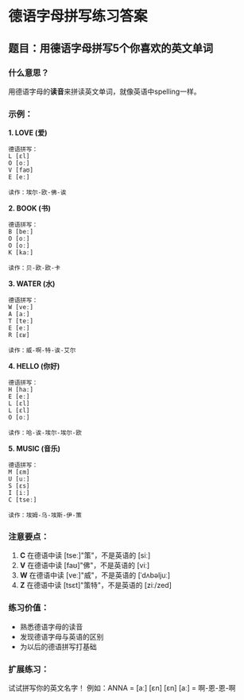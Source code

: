 # 德语字母拼写练习答案

## 题目：用德语字母拼写5个你喜欢的英文单词

### 什么意思？
用德语字母的**读音**来拼读英文单词，就像英语中spelling一样。

### 示例：

**1. LOVE (爱)**
```
德语拼写：
L [ɛl]
O [oː] 
V [faʊ]
E [eː]

读作：埃尔-欧-佛-诶
```

**2. BOOK (书)**
```
德语拼写：
B [beː]
O [oː]
O [oː]
K [kaː]

读作：贝-欧-欧-卡
```

**3. WATER (水)**
```
德语拼写：
W [veː]
A [aː]
T [teː]
E [eː]
R [ɛʁ]

读作：威-啊-特-诶-艾尔
```

**4. HELLO (你好)**
```
德语拼写：
H [haː]
E [eː]
L [ɛl]
L [ɛl]
O [oː]

读作：哈-诶-埃尔-埃尔-欧
```

**5. MUSIC (音乐)**
```
德语拼写：
M [ɛm]
U [uː]
S [ɛs]
I [iː]
C [tseː]

读作：埃姆-乌-埃斯-伊-策
```

### 注意要点：
1. **C** 在德语中读 [tseː]"策"，不是英语的 [siː]
2. **V** 在德语中读 [faʊ]"佛"，不是英语的 [viː]
3. **W** 在德语中读 [veː]"威"，不是英语的 [ˈdʌbəljuː]
4. **Z** 在德语中读 [tsɛt]"策特"，不是英语的 [ziː/zed]

### 练习价值：
- 熟悉德语字母的读音
- 发现德语字母与英语的区别
- 为以后的德语拼写打基础

### 扩展练习：
试试拼写你的英文名字！
例如：ANNA = [aː] [ɛn] [ɛn] [aː] = 啊-恩-恩-啊